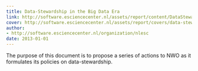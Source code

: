 ```yaml
---
title: Data-Stewardship in the Big Data Era
link: http://software.esciencecenter.nl/assets/report/content/DataStewardship_Final.pdf
cover: http://software.esciencecenter.nl/assets/report/covers/data-stewardship.png
author:
- http://software.esciencecenter.nl/organization/nlesc
date: 2013-01-01
---
```

The purpose of this document is to propose a series of actions to NWO as it formulates its policies on
data-stewardship.
